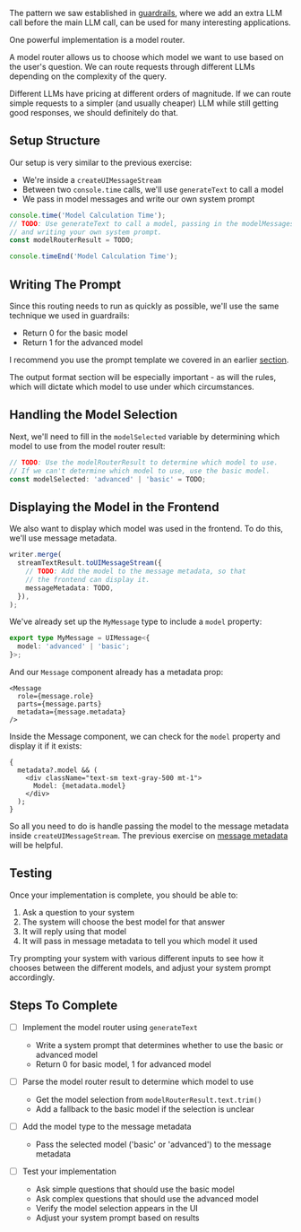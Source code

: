 The pattern we saw established in [guardrails](/exercises/09-advanced-patterns/09.01-guardrails/problem/readme.md), where we add an extra LLM call before the main LLM call, can be used for many interesting applications.

One powerful implementation is a model router.

A model router allows us to choose which model we want to use based on the user's question. We can route requests through different LLMs depending on the complexity of the query.

Different LLMs have pricing at different orders of magnitude. If we can route simple requests to a simpler (and usually cheaper) LLM while still getting good responses, we should definitely do that.

## Setup Structure

Our setup is very similar to the previous exercise:

- We're inside a `createUIMessageStream`
- Between two `console.time` calls, we'll use `generateText` to call a model
- We pass in model messages and write our own system prompt

```ts
console.time('Model Calculation Time');
// TODO: Use generateText to call a model, passing in the modelMessages
// and writing your own system prompt.
const modelRouterResult = TODO;

console.timeEnd('Model Calculation Time');
```

## Writing The Prompt

Since this routing needs to run as quickly as possible, we'll use the same technique we used in guardrails:

- Return 0 for the basic model
- Return 1 for the advanced model

I recommend you use the prompt template we covered in an earlier [section](/exercises/05-context-engineering/05.01-the-template/explainer/readme.md).

The output format section will be especially important - as will the rules, which will dictate which model to use under which circumstances.

## Handling the Model Selection

Next, we'll need to fill in the `modelSelected` variable by determining which model to use from the model router result:

```ts
// TODO: Use the modelRouterResult to determine which model to use.
// If we can't determine which model to use, use the basic model.
const modelSelected: 'advanced' | 'basic' = TODO;
```

## Displaying the Model in the Frontend

We also want to display which model was used in the frontend. To do this, we'll use message metadata.

```ts
writer.merge(
  streamTextResult.toUIMessageStream({
    // TODO: Add the model to the message metadata, so that
    // the frontend can display it.
    messageMetadata: TODO,
  }),
);
```

We've already set up the `MyMessage` type to include a `model` property:

```ts
export type MyMessage = UIMessage<{
  model: 'advanced' | 'basic';
}>;
```

And our `Message` component already has a metadata prop:

```tsx
<Message
  role={message.role}
  parts={message.parts}
  metadata={message.metadata}
/>
```

Inside the Message component, we can check for the `model` property and display it if it exists:

```tsx
{
  metadata?.model && (
    <div className="text-sm text-gray-500 mt-1">
      Model: {metadata.model}
    </div>
  );
}
```

So all you need to do is handle passing the model to the message metadata inside `createUIMessageStream`. The previous exercise on [message metadata](/exercises/07-streaming/07.03-message-metadata/problem/readme.md) will be helpful.

## Testing

Once your implementation is complete, you should be able to:

1. Ask a question to your system
2. The system will choose the best model for that answer
3. It will reply using that model
4. It will pass in message metadata to tell you which model it used

Try prompting your system with various different inputs to see how it chooses between the different models, and adjust your system prompt accordingly.

## Steps To Complete

- [ ] Implement the model router using `generateText`
  - Write a system prompt that determines whether to use the basic or advanced model
  - Return 0 for basic model, 1 for advanced model

- [ ] Parse the model router result to determine which model to use
  - Get the model selection from `modelRouterResult.text.trim()`
  - Add a fallback to the basic model if the selection is unclear

- [ ] Add the model type to the message metadata
  - Pass the selected model ('basic' or 'advanced') to the message metadata

- [ ] Test your implementation
  - Ask simple questions that should use the basic model
  - Ask complex questions that should use the advanced model
  - Verify the model selection appears in the UI
  - Adjust your system prompt based on results
